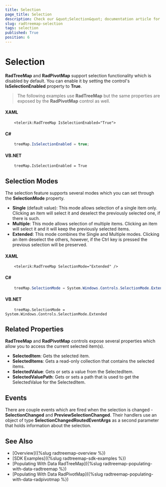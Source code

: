 ```yaml
---
title: Selection
page_title: Selection
description: Check our &quot;Selection&quot; documentation article for the RadTreeMap {{ site.framework_name }} control.
slug: radtreemap-selection
tags: selection
published: True
position: 6
---
```


# Selection

__RadTreeMap__ and __RadPivotMap__ support selection functionality which is disabled by default. You can enable it by setting the control's __IsSelectionEnabled__ property to __True__.

> The following examples use __RadTreeMap__ but the same properties are exposed by the __RadPivotMap__ control as well.

#### __XAML__
```XAML
	<telerik:RadTreeMap IsSelectionEnabled="True">
```

#### __C#__
```C#
	treeMap.IsSelectionEnabled = true;
```

#### __VB.NET__
```VB.NET
	treeMap.IsSelectionEnabled = True
```

## Selection Modes

The selection feature supports several modes which you can set through the __SelectionMode__ property.
* __Single__ (default value): This mode allows selection of a single item only. Clicking an item will select it and deselect the previously selected one, if there is such.
* __Multiple__: This mode allows selection of multiple items. Clicking an item will select it and it will keep the previously selected items.
* __Extended__: This mode combines the Single and Multiple modes. Clicking an item deselect the others, however, if the Ctrl key is pressed the previous selection will be preserved.

#### __XAML__
```XAML
	<telerik:RadTreeMap SelectionMode="Extended" />
```
	
#### __C#__
```C#
	treeMap.SelectionMode = System.Windows.Controls.SelectionMode.Extended;
```

#### __VB.NET__
```VB.NET
	treeMap.SelectionMode = System.Windows.Controls.SelectionMode.Extended
```


## Related Properties

__RadTreeMap__ and __RadPivotMap__ controls expose several properties which allow you to access the current selected item(s).
* __SelectedItem__: Gets the selected item.
* __SelectedItems__: Gets a read-only collection that contains the selected items.
* __SelectedValue__: Gets or sets a value from the SelectedItem.
* __SelectedValuePath__: Gets or sets a path that is used to get the SelectedValue for the SelectedItem.

## Events

There are couple events which are fired when the selection is changed - __SelectionChanged__ and __PreviewSelectionChanged__. Their handlers use an object of type __SelectionChangedRoutedEventArgs__ as a second parameter that holds information about the selection.	

## See Also
* [Overview]({%slug radtreemap-overview %})
* [SDK Examples]({%slug radtreemap-sdk-examples %})
* [Populating With Data RadTreeMap]({%slug radtreemap-populating-with-data-radtreemap %})
* [Populating With Data RadPivotMap]({%slug radtreemap-populating-with-data-radpivotmap %})
